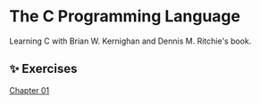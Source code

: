 # The C Programming Language
Learning C with Brian W. Kernighan and Dennis M. Ritchie's book.

## :sparkles: Exercises

[Chapter 01](./c01/exercises)